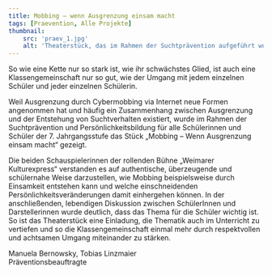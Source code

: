 ```yaml
---
title: Mobbing – wenn Ausgrenzung einsam macht
tags: [Praevention, Alle Projekte]
thumbnail: 
    src: 'praev_1.jpg'
    alt: 'Theaterstück, das im Rahmen der Suchtprävention aufgeführt wurde.'
---
```

So wie eine Kette nur so stark ist, wie ihr schwächstes Glied, ist auch eine Klassengemeinschaft nur so gut, wie der Umgang mit jedem einzelnen Schüler und jeder einzelnen Schülerin.

Weil Ausgrenzung durch Cybermobbing via Internet neue Formen angenommen hat und häufig ein Zusammenhang zwischen Ausgrenzung und der Entstehung von Suchtverhalten existiert, wurde im Rahmen der Suchtprävention und Persönlichkeitsbildung für alle Schülerinnen und Schüler der 7. Jahrgangsstufe das Stück „Mobbing – Wenn Ausgrenzung einsam macht“ gezeigt. 

Die beiden Schauspielerinnen der rollenden Bühne „Weimarer Kulturexpress“ verstanden es auf authentische, überzeugende und schülernahe Weise darzustellen, wie Mobbing beispielsweise durch Einsamkeit entstehen kann und welche einschneidenden Persönlichkeitsveränderungen damit einhergehen können. In der anschließenden, lebendigen Diskussion zwischen SchülerInnen und Darstellerinnen wurde deutlich, dass das Thema für die Schüler wichtig ist. So ist das Theaterstück eine Einladung, die Thematik auch im Unterricht zu vertiefen und so die Klassengemeinschaft einmal mehr durch respektvollen und achtsamen Umgang miteinander zu stärken.

Manuela Bernowsky, Tobias Linzmaier <br>
Präventionsbeauftragte